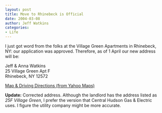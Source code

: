 ```yaml
---
layout: post
title: Move to Rhinebeck is Official
date: 2004-03-08
author: Jeff Watkins
categories:
- Life
---
```


<p>I just got word from the folks at the Village Green Apartments in
Rhinebeck, NY: our application was approved. Therefore, as of 1 April
our new address will be:</p>
<p>Jeff & Anna Watkins<br/>
25 Village Green Apt F<br/>
Rhinebeck, NY 12572</p>
<p><a
href="http://maps.yahoo.com/maps_result?resize=l&mag=6&csz=Rhinebeck,%20NY&addr=25%20Village%20Green">
Map & Driving Directions (from Yahoo Maps)</a></p>
<p><b>Update:</b> Corrected address. Although the landlord has the
address listed as <i>25F Village Green</i>, I prefer the version that
Central Hudson Gas & Electric uses. I figure the utility company
might be more accurate. </p>